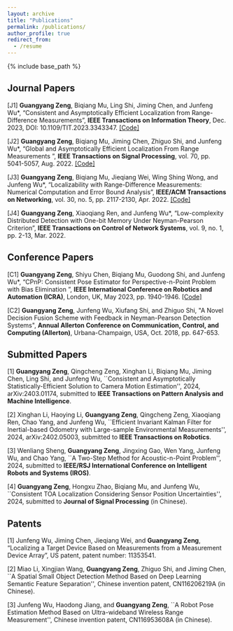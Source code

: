 ```yaml
---
layout: archive
title: "Publications"
permalink: /publications/
author_profile: true
redirect_from:
  - /resume
---
```


{% include base_path %}

## Journal Papers

[J1] **Guangyang Zeng**, Biqiang Mu, Ling Shi, Jiming Chen, and Junfeng Wu*, “Consistent and Asymptotically Efficient Localization from Range-Difference Measurements”, **IEEE Transactions on Information Theory**, Dec. 2023, DOI: 10.1109/TIT.2023.3343347. [[Code]](/files/Asymptotically_optimal_TDOA_localization.zip)

[J2] **Guangyang Zeng**, Biqiang Mu, Jiming Chen, Zhiguo Shi, and Junfeng Wu*, “Global and Asymptotically Efficient Localization From Range Measurements
”, **IEEE Transactions on Signal Processing**, vol. 70, pp. 5041-5057, Aug. 2022. [[Code]](/files/Asymptotically_optimal_TOA_localization.zip)

[J3] **Guangyang Zeng**, Biqiang Mu, Jieqiang Wei, Wing Shing Wong, and Junfeng Wu*, “Localizability with Range-Difference
Measurements: Numerical Computation and Error Bound Analysis”, **IEEE/ACM Transactions on Networking**, vol. 30, no. 5, pp. 2117-2130, Apr. 2022. [[Code]](/files/CLSsolver.zip)

[J4] **Guangyang Zeng**, Xiaoqiang Ren, and Junfeng Wu*, “Low-complexity Distributed Detection with
One-bit Memory Under Neyman-Pearson Criterion”, **IEEE Transactions on Control of Network Systems**, vol. 9, no. 1, pp. 2-13, Mar. 2022.

## Conference Papers

[C1] **Guangyang Zeng**, Shiyu Chen, Biqiang Mu, Guodong Shi, and Junfeng Wu*, “CPnP: Consistent Pose Estimator for Perspective-n-Point Problem with Bias Elimination
”, **IEEE International Conference on Robotics and Automation (ICRA)**, London, UK, May 2023, pp. 1940-1946. [[Code]](https://github.com/SLAMLab-CUHKSZ/CPnP-A-Consistent-PnP-Solver)

[C2] **Guangyang Zeng**, Junfeng Wu, Xiufang Shi, and Zhiguo Shi, "A Novel Decision Fusion Scheme with
Feedback in Neyman-Pearson Detection Systems", **Annual Allerton Conference on Communication,
Control, and Computing (Allerton)**, Urbana-Champaign, USA, Oct. 2018, pp. 647-653.

## Submitted Papers

[1] **Guangyang Zeng**, Qingcheng Zeng, Xinghan Li, Biqiang Mu, Jiming Chen, Ling Shi, and Junfeng Wu, ``Consistent and Asymptotically Statistically-Efficient Solution to Camera Motion Estimation'', 2024, arXiv:2403.01174, submitted to **IEEE Transactions on Pattern Analysis and Machine Intelligence**.
	
[2] Xinghan Li, Haoying Li, **Guangyang Zeng**, Qingcheng Zeng, Xiaoqiang Ren, Chao Yang, and Junfeng Wu, ``Efficient Invariant Kalman Filter for Inertial-based Odometry with Large-sample Environmental Measurements'', 2024, arXiv:2402.05003, submitted to **IEEE Transactions on Robotics**.
	
[3] Wenliang Sheng, **Guangyang Zeng**, Jingxing Gao, Wen Yang, Junfeng Wu, and Chao Yang, ``A Two-Step Method for Acoustic-n-Point Problem'', 2024, submitted to **IEEE/RSJ International Conference on Intelligent Robots and Systems (IROS)**.
	
[4] **Guangyang Zeng**, Hongxu Zhao, Biqiang Mu, and Junfeng Wu, ``Consistent TOA Localization Considering Sensor Position Uncertainties'', 2024, submitted to **Journal of Signal Processing** (in Chinese).



## Patents

[1] Junfeng Wu, Jiming Chen, Jieqiang Wei, and **Guangyang Zeng**, “Localizing a Target Device Based on Measurements from a Measurement Device Array”, US patent, patent number: 11353541.

[2] Miao Li, Xingjian Wang, **Guangyang Zeng**, Zhiguo Shi, and Jiming Chen, ``A Spatial Small Object Detection Method Based on Deep Learning Semantic Feature Separation'', Chinese invention patent, CN116206219A (in Chinese).

[3] Junfeng Wu, Haodong Jiang, and **Guangyang Zeng**, ``A Robot Pose Estimation Method Based on Ultra-wideband Wireless Range Measurement'', Chinese invention patent, CN116953608A (in Chinese).
